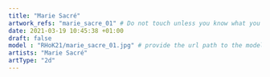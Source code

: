 ```yaml
---
title: "Marie Sacré"
artwork_refs: "marie_sacre_01" # Do not touch unless you know what you are doing
date: 2021-03-19 10:45:38 +01:00
draft: false
model : "RHoK21/marie_sacre_01.jpg" # provide the url path to the model
artists: "Marie Sacré"
artType: "2d"
---
```

